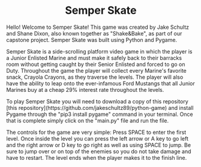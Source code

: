 <h1 align="center">Semper Skate</h1>
<p>Hello! Welcome to Semper Skate! This game was created by Jake Schultz and Shane Dixon, also known together as "Shake&Bake", as part of our capstone project. Semper Skate was built using Python and Pygame.</p>
<p>Semper Skate is a side-scrolling platform video game in which the player is a Junior Enlisted Marine and must make it safely back to their barracks room without getting caught by their Senior Enlisted and forced to go on Duty. Throughout the game the player will collect every Marine's favorite snack, Crayola Crayons, as they traverse the levels. The player will also have the ability to leap onto the ever-infamous Ford Mustangs that all Junior Marines buy at a cheap 29% interest rate throughout the levels.</p>
<p>To play Semper Skate you will need to download a copy of this repository [this repository](https://github.com/jakeschultz89/python-game) and install Pygame through the "pip3 install pygame" command in your terminal. Once that is complete simply click on the "main.py" file and run the file.</p>
<p>The controls for the game are very simple: Press SPACE to enter the first level. Once inside the level you can press the left arrow or A key to go left and the right arrow or D key to go right as well as using SPACE to jump. Be sure to jump over or on top of the enemies so you do not take damage and have to restart. The level ends when the player makes it to the finish line.</p>


<!-- # python-game


<h3>Overview</h3>
<li>Name Ideas: Semper Shitty, Semper Malus, Semper Merda</li>
<li>Avoiding Duty and Senior Enlisted/Officers as Private and rank up by levels until NCO then flips script(DD-214 Alternate Ending with beard and beergut-All Level without being caught)</li>
<li>If caught NJP and restrict level to reflect new rank (Boss busts down farther)</li>
<li>Platformer(Clear Code Youtube: https://www.youtube.com/c/ClearCode/videos) </li>
<li>Chevrons for extra points</li>
<li>Dip-oil slick, Cigs-bribe, Ripit-speed, crayons-TBD for powerups</li>
<li>Levels: Boot Camp(DI Enemy),SOI, Barracks(Duty/Comamnd), Deployment,  Thailand</li>
<li>Character Options: Wook/Motard Wears Skates</li>
<li>Quotes: "Good Initiative, Bad Judgement", </li>
<li>Porta-Shitter Writing wall for reviews</li> -->
